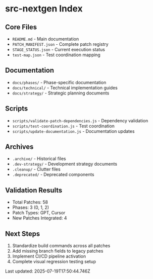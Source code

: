 # src-nextgen Index

## Core Files
- `README.md` - Main documentation
- `PATCH_MANIFEST.json` - Complete patch registry
- `STAGE_STATUS.json` - Current execution status
- `test-map.json` - Test coordination mapping

## Documentation
- `docs/phases/` - Phase-specific documentation
- `docs/technical/` - Technical implementation guides
- `docs/strategy/` - Strategic planning documents

## Scripts
- `scripts/validate-patch-dependencies.js` - Dependency validation
- `scripts/test-coordination.js` - Test coordination
- `scripts/update-documentation.js` - Documentation updates

## Archives
- `.archive/` - Historical files
- `.dev-strategy/` - Development strategy documents
- `.cleanup/` - Clutter files
- `.deprecated/` - Deprecated components

## Validation Results
- Total Patches: 58
- Phases: 3 (0, 1, 2)
- Patch Types: GPT, Cursor
- New Patches Integrated: 4

## Next Steps
1. Standardize build commands across all patches
2. Add missing branch fields to legacy patches
3. Implement CI/CD pipeline activation
4. Complete visual regression testing setup

Last updated: 2025-07-19T17:50:44.746Z
